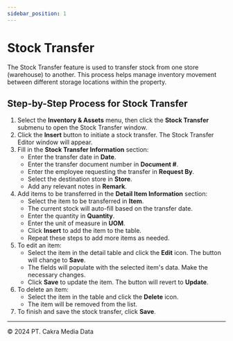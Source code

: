 ```yaml
---
sidebar_position: 1
---
```


# Stock Transfer

The Stock Transfer feature is used to transfer stock from one store (warehouse) to another. This process helps manage inventory movement between different storage locations within the property.

## Step-by-Step Process for Stock Transfer

1. Select the **Inventory & Assets** menu, then click the **Stock Transfer** submenu to open the Stock Transfer window.
2. Click the **Insert** button to initiate a stock transfer. The Stock Transfer Editor window will appear.
3. Fill in the **Stock Transfer Information** section:
   - Enter the transfer date in **Date**.
   - Enter the transfer document number in **Document #**.
   - Enter the employee requesting the transfer in **Request By**.
   - Select the destination store in **Store**.
   - Add any relevant notes in **Remark**.
4. Add items to be transferred in the **Detail Item Information** section:
   - Select the item to be transferred in **Item**.
   - The current stock will auto-fill based on the transfer date.
   - Enter the quantity in **Quantity**.
   - Enter the unit of measure in **UOM**.
   - Click **Insert** to add the item to the table.
   - Repeat these steps to add more items as needed.
5. To edit an item:
   - Select the item in the detail table and click the **Edit** icon. The button will change to **Save**.
   - The fields will populate with the selected item's data. Make the necessary changes.
   - Click **Save** to update the item. The button will revert to **Update**.
6. To delete an item:
   - Select the item in the table and click the **Delete** icon.
   - The item will be removed from the list.
7. To finish and save the stock transfer, click **Save**.

---

© 2024 PT. Cakra Media Data
